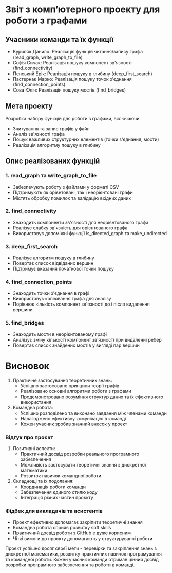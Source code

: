 # Звіт з комп’ютерного проекту для роботи з графами

## Учасники команди та їх функції

- Куриляк Данило: Реалізація функцій читання/запису графа (read_graph, write_graph_to_file)
- Софія Сичак: Реалізація пошуку компонент зв'язності (find_connectivity)
- Пенський Ерік: Реалізація пошуку в глибину (deep_first_search)
- Пастернак Марко: Реалізація пошуку точок з'єднання (find_connection_points)
- Сова Юлія: Реалізація пошуку мостів (find_bridges)

## Мета проекту

Розробка набору функцій для роботи з графами, включаючи:

- Зчитування та запис графів у файл
- Аналіз зв'язності графа
- Пошук важливих структурних елементів (точки з'єднання, мости)
- Реалізація алгоритму пошуку в глибину

## Опис реалізованих функцій

### 1. read_graph та write_graph_to_file

- Забезпечують роботу з файлами у форматі CSV
- Підтримують як орієнтовані, так і неорієнтовані графи
- Містять обробку помилок та валідацію вхідних даних

### 2. find_connectivity

- Знаходить компоненти зв'язності для неорієнтованого графа
- Реалізує слабку зв'язність для орієнтованого графа
- Використовує допоміжні функції is_directed_graph та make_undirected

### 3. deep_first_search

- Реалізує алгоритм пошуку в глибину
- Повертає список відвіданих вершин
- Підтримує вказання початкової точки пошуку

### 4. find_connection_points

- Знаходить точки з'єднання в графі
- Використовує копіювання графа для аналізу
- Порівнює кількість компонент зв'язності до і після видалення вершини

### 5. find_bridges

- Знаходить мости в неорієнтованому графі
- Аналізує зміну кількості компонент зв'язності при видаленні ребер
- Повертає список знайдених мостів у вигляді пар вершин

# Висновок

1. Практичне застосування теоретичних знань:
    - Успішно застосовано принципи теорії графів
    - Реалізовано основні алгоритми роботи з графами
    - Продемонстровано розуміння структур даних та їх ефективного використання
2. Командна робота:
    - Успішно розподілено та виконано завдання між членами команди
    - Налагоджено ефективну комунікацію в команді
    - Кожен учасник зробив значний внесок у проєкт

### Відгук про проєкт

1. Позитивні аспекти:
    - Практичний досвід розробки реального програмного забезпечення
    - Можливість застосувати теоретичні знання з дискретної математики
    - Розвиток навичок командної роботи
2. Складнощі та їх подолання:
    - Координація роботи команди
    - Забезпечення єдиного стилю коду
    - Інтеграція різних частин проєкту

### Фідбек для викладачів та асистентів

- Проєкт ефективно допомагає закріпити теоретичні знання
- Командна робота сприяє розвитку soft skills
- Практичний досвід роботи з GitHub є дуже корисним
- Чіткі вимоги до проєкту допомагають у структуруванні роботи

Проєкт успішно досяг своєї мети - перевірки та закріплення знань з дискретної математики, розвитку практичних навичок програмування та командної роботи. Кожен учасник команди отримав цінний досвід розробки програмного забезпечення та роботи в команді.

